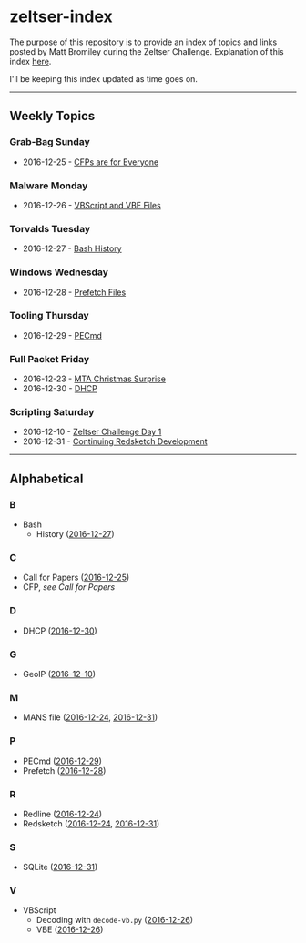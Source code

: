 # zeltser-index
The purpose of this repository is to provide an index of topics and links posted by Matt Bromiley during the Zeltser Challenge. Explanation of this index [here](https://medium.com/@mbromileyDFIR/happy-new-year-4592a0f968a6#).

I'll be keeping this index updated as time goes on.

---

## Weekly Topics

### Grab-Bag Sunday
 * 2016-12-25 - [CFPs are for Everyone](https://medium.com/@mbromileyDFIR/cfps-are-for-everyone-e542ecf847c2#)

### Malware Monday
  * 2016-12-26 - [VBScript and VBE Files](https://medium.com/@mbromileyDFIR/malware-monday-vbscript-and-vbe-files-292252c1a16#)

### Torvalds Tuesday
  * 2016-12-27 - [Bash History](https://medium.com/@mbromileyDFIR/torvalds-tuesday-bash-history-d8a0849b036f#)

### Windows Wednesday
  * 2016-12-28 - [Prefetch Files](https://medium.com/@mbromileyDFIR/windows-wednesday-prefetch-files-683f6ab5b9db#)

### Tooling Thursday
  * 2016-12-29 - [PECmd](https://medium.com/@mbromileyDFIR/tooling-thursday-pecmd-83d1d6d6346b#)

### Full Packet Friday
 * 2016-12-23 - [MTA Christmas Surprise](https://medium.com/@mbromileyDFIR/full-packet-fridays-mta-christmas-surprise-ce442761939a#)
 * 2016-12-30 - [DHCP](https://medium.com/@mbromileyDFIR/full-packet-friday-dhcp-abbc6b7b3c77#)

### Scripting Saturday
  * 2016-12-10 - [Zeltser Challenge Day 1](https://medium.com/@mbromileyDFIR/zeltser-challenge-day-1-f71618ad121e)
  * 2016-12-31 - [Continuing Redsketch Development](https://medium.com/@mbromileyDFIR/scripting-saturday-continuing-redsketch-development-cb45c58ef399#)

---
## Alphabetical

### B
  * Bash
    * History ([2016-12-27](https://medium.com/@mbromileyDFIR/torvalds-tuesday-bash-history-d8a0849b036f#))

### C
  * Call for Papers ([2016-12-25](https://medium.com/@mbromileyDFIR/cfps-are-for-everyone-e542ecf847c2#))
  * CFP, *see Call for Papers*

### D
 * DHCP ([2016-12-30](https://medium.com/@mbromileyDFIR/full-packet-friday-dhcp-abbc6b7b3c77#))

### G
 * GeoIP ([2016-12-10](https://medium.com/@mbromileyDFIR/zeltser-challenge-day-1-f71618ad121e))

### M
 * MANS file ([2016-12-24](https://medium.com/@mbromileyDFIR/scripting-saturday-redsketch-1eff44baa09c#), [2016-12-31](https://medium.com/@mbromileyDFIR/scripting-saturday-continuing-redsketch-development-cb45c58ef399#.9nu9tbk2u))

### P
  * PECmd ([2016-12-29](https://medium.com/@mbromileyDFIR/tooling-thursday-pecmd-83d1d6d6346b#))
  * Prefetch ([2016-12-28](https://medium.com/@mbromileyDFIR/windows-wednesday-prefetch-files-683f6ab5b9db#))

### R
 * Redline ([2016-12-24](https://medium.com/@mbromileyDFIR/scripting-saturday-redsketch-1eff44baa09c#))
 * Redsketch ([2016-12-24](https://medium.com/@mbromileyDFIR/scripting-saturday-redsketch-1eff44baa09c#), [2016-12-31](https://medium.com/@mbromileyDFIR/scripting-saturday-continuing-redsketch-development-cb45c58ef399#.9nu9tbk2u))

### S
 * SQLite ([2016-12-31](https://medium.com/@mbromileyDFIR/scripting-saturday-continuing-redsketch-development-cb45c58ef399#.9nu9tbk2u))

### V
  * VBScript
    * Decoding with `decode-vb.py` ([2016-12-26](https://medium.com/@mbromileyDFIR/malware-monday-vbscript-and-vbe-files-292252c1a16#))
    * VBE ([2016-12-26](https://medium.com/@mbromileyDFIR/malware-monday-vbscript-and-vbe-files-292252c1a16#))
